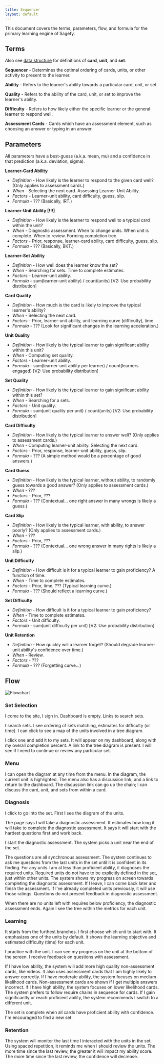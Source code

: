 ```yaml
---
title: Sequencer
layout: default
---
```


This document covers the terms, parameters, flow, and formula for the primary learning engine of Sagefy.

Terms
-----

Also see [data structure](/data_structure) for definitions of **card**, **unit**, and **set**.

**Sequencer** - Determines the optimal ordering of cards, units, or other activity to present to the learner.

**Ability** - Refers to the learner's ability towards a particular card, unit, or set.

**Quality** - Refers to the ability of the card, unit, or set to improve the learner's ability.

**Difficulty** - Refers to how likely either the specific learner or the general learner to respond well.

**Assessment Cards** - Cards which have an assessment element, such as choosing an answer or typing in an answer.

Parameters
----------

All parameters have a best-guess (a.k.a. mean, mu) and a confidence in that prediction (a.k.a. deviation, sigma).

**Learner-Card Ability**

- _Definition_ - How likely is the learner to respond to the given card well? (Only applies to assessment cards.)
- _When_ - Selecting the next card. Assessing Learner-Unit Ability.
- _Factors_ - Learner-unit ability, card difficulty, guess, slip.
- _Formula_ - ??? (Basically, IRT.)

**Learner-Unit Ability [!!!]**

- _Definition_ - How likely is the learner to respond well to a typical card within the unit?
- _When_ - Diagnostic assessment. When to change units. When unit is complete. When to review. Forming completion tree.
- _Factors_ - Prior, response, learner-card ability, card difficulty, guess, slip.
- _Formula_ - ??? (Basically, BKT.)

**Learner-Set Ability**

- _Definition_ - How well does the learner know the set?
- _When_ - Searching for sets. Time to complete estimates.
- _Factors_ - Learner-unit ability.
- _Formula_ - sum(learner-unit ability) / count(units)  [V2: Use probability distribution]

**Card Quality**

- _Definition_ - How much is the card is likely to improve the typical learner's ability?
- _When_ - Selecting the next card.
- _Factors_ - Prior, learner-unit ability, unit learning curve (difficulty), time.
- _Formula_ - ??? (Look for significant changes in the learning acceleration.)

**Unit Quality**

- _Definition_ - How likely is the typical learner to gain significant ability within this unit?
- _When_ - Computing set quality.
- _Factors_ - Learner-unit ability.
- _Formula_ - sum(learner-unit ability per learner) / count(learners engaged)  [V2: Use probability distribution]

**Set Quality**

- _Definition_ - How likely is the typical learner to gain significant ability within this set?
- _When_ - Searching for a sets.
- _Factors_ - Unit quality.
- _Formula_ - sum(unit quality per unit) / count(units)  [V2: Use probability distribution]

**Card Difficulty**

- _Definition_ - How likely is the typical learner to answer well? (Only applies to assessment cards.)
- _When_ - Computing learner-unit ability. Selecting the next card.
- _Factors_ - Prior, response, learner-unit ability, guess, slip.
- _Formula_ - ??? (A simple method would be a percentage of good answers.)

**Card Guess**

- _Definition_ -  How likely is the typical learner, without ability, to randomly guess towards a good answer? (Only applies to assessment cards.)
- _When_ - ???
- _Factors_ - Prior, ???
- _Formula_ - ??? (Contextual... one right answer in many wrongs is likely a guess.)

**Card Slip**

- _Definition_ - How likely is the typical learner, with ability, to answer poorly? (Only applies to assessment cards.)
- _When_ - ???
- _Factors_ - Prior, ???
- _Formula_ - ??? (Contextual... one wrong answer in many rights is likely a slip.)

**Unit Difficulty**

- _Definition_ - How difficult is it for a typical learner to gain proficiency? A function of time.
- _When_ - Time to complete estimates.
- _Factors_ - Prior, time, ??? (Typical learning curve.)
- _Formula_ - ??? (Should reflect a learning curve.)

**Set Difficulty**

- _Definition_ - How difficult is it for a typical learner to gain proficiency?
- _When_ - Time to complete estimates.
- _Factors_ - Unit difficulty.
- _Formula_ - sum(unit difficulty per unit)  [V2: Use probability distribution]

**Unit Retention**

- _Definition_ - How quickly will a learner forget? (Should degrade learner-unit ability's confidence over time.)
- _When_ - Review.
- _Factors_ - ???
- _Formula_ - ??? (Forgetting curve...)

Flow
----

![Flowchart](https://docs.google.com/drawings/d/1fmdT0vqWPsq-oUG0IPRprckGw8wn9_QmO9tCe63yS80/pub?w=850&h=699)

### Set Selection

I come to the site, I sign in. Dashboard is empty. Links to search sets.

I search sets. I see ordering of sets matching, estimates for difficulty (or time). I can click to see a map of the units involved in a tree diagram.

I click one and add it to my sets. It will appear on my dashboard, along with my overall completion percent. A link to the tree diagram is present. I will see if I need to continue or review any particular set.

### Menu

I can open the diagram at any time from the menu. In the diagram, the current unit is highlighted. The menu also has a discussion link, and a link to return to the dashboard. The discussion link can go up the chain; I can discuss the card, unit, and sets from within a card.

### Diagnosis

I click to go into the set. First I see the diagram of the units.

The page says I will take a diagnostic assessment. It estimates how long it will take to complete the diagnostic assessment. It says it will start with the hardest questions first and work back.

I start the diagnostic assessment. The system picks a unit near the end of the set.

The questions are all synchronous assessment. The system continues to ask me questions from the last units in the set until it is confident in its finding. For any units I am at less than proficient ability, it diagnoses the required units. Required units do not have to be explicitly defined in the set, just within other units. The system shows my progress on screen towards completing the diagnostic assessment. If I leave, I can come back later and finish the assessment. If I've already completed units previously, it will use those ratings. Questions do not present feedback in diagnostic assessment.

When there are no units left with requires below proficiency, the diagnostic assessment ends. Again I see the tree within the metrics for each unit.

### Learning

It starts from the furthest branches. I first choose which unit to start with. It emphasizes one of the units by default. It shows the learning objective and estimated difficulty (time) for each unit.

I practice with the unit. I can see my progress on the unit at the bottom of the screen. I receive feedback on questions with assessment.

If I have low ability, the system will add more high quality non-assessment cards, like videos. It also uses assessment cards that I am highly likely to answer correctly. If I have moderate ability, the system focuses on medium likelihood cards. Non-assessment cards are shown if I get multiple answers incorrect. If I have high ability, the system focuses on lower likelihood cards. The system prefers to follow require chains in sequence for cards. If I gain significantly or reach proficient ability, the system recommends I switch to a different unit.

The set is complete when all cards have proficient ability with confidence. I'm encouraged to find a new set.

### Retention

The system will monitor the last time I interacted with the units in the set. Using spaced repetition, it reminds me when I should review the units. The more time since the last review, the greater it will impact my ability score. The more time since the last review, the confidence will decrease.
